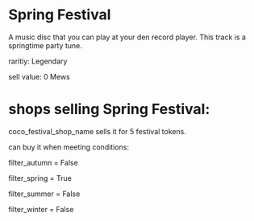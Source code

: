 # Spring Festival

A music disc that you can play at your den record player. This track is a springtime party tune.

raritiy: Legendary

sell value: 0 Mews

# shops selling Spring Festival:

coco_festival_shop_name sells it for 5 festival tokens.

can buy it when meeting conditions: 

filter_autumn = False

filter_spring = True

filter_summer = False

filter_winter = False